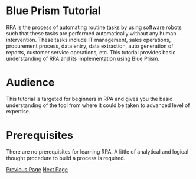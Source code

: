 # Blue Prism Tutorial
RPA is the process of automating routine tasks by using software robots such that these tasks are performed automatically without any human intervention. These tasks include IT management, sales operations, procurement process, data entry, data extraction, auto generation of reports, customer service operations, etc. This tutorial provides basic understanding of RPA and its implementation using Blue Prism.

# Audience
This tutorial is targeted for beginners in RPA and gives you the basic understanding of the tool from where it could be taken to advanced level of expertise.

# Prerequisites
There are no prerequisites for learning RPA. A little of analytical and logical thought procedure to build a process is required.


[Previous Page](../blue_prism/index.md) [Next Page](../blue_prism/blue_prism_introduction_to_rpa.md) 
